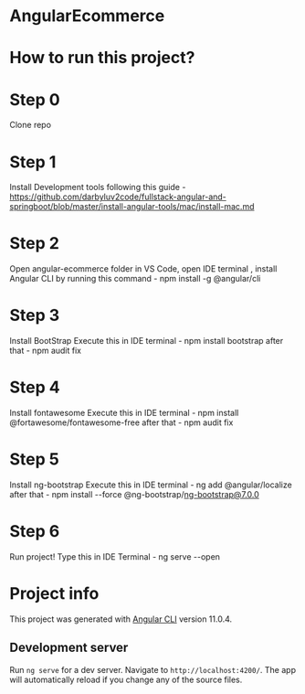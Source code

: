 # AngularEcommerce

# How to run this project?
# Step 0
Clone repo

# Step 1
Install Development tools following this guide - https://github.com/darbyluv2code/fullstack-angular-and-springboot/blob/master/install-angular-tools/mac/install-mac.md

# Step 2
Open angular-ecommerce folder in VS Code, open IDE terminal , install Angular CLI
by running this command - npm install -g @angular/cli

# Step 3
Install BootStrap
Execute this in IDE terminal - npm install bootstrap
after that - npm audit fix

# Step 4 
Install fontawesome
Execute this in IDE terminal - npm install @fortawesome/fontawesome-free
after that - npm audit fix

# Step 5
Install ng-bootstrap
Execute this in IDE terminal - ng add @angular/localize
after that - npm install --force @ng-bootstrap/ng-bootstrap@7.0.0

# Step 6 
Run project!
Type this in IDE Terminal - ng serve --open


# Project info
This project was generated with [Angular CLI](https://github.com/angular/angular-cli) version 11.0.4.

## Development server

Run `ng serve` for a dev server. Navigate to `http://localhost:4200/`. The app will automatically reload if you change any of the source files.

